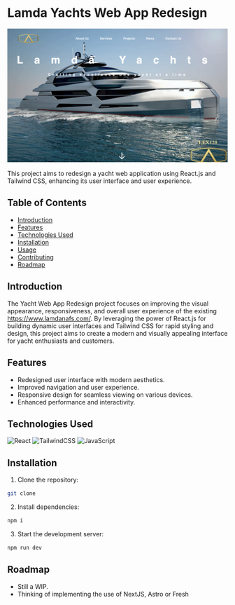 # Lamda Yachts Web App Redesign

![Screenshot](<screenshot.png>)

This project aims to redesign a yacht web application using React.js and Tailwind CSS, enhancing its user interface and user experience.

## Table of Contents

- [Introduction](#introduction)
- [Features](#features)
- [Technologies Used](#technologies-used)
- [Installation](#installation)
- [Usage](#usage)
- [Contributing](#contributing)
- [Roadmap](#roadmap)

## Introduction

The Yacht Web App Redesign project focuses on improving the visual appearance, responsiveness, and overall user experience of the existing https://www.lamdanafs.com/. By leveraging the power of React.js for building dynamic user interfaces and Tailwind CSS for rapid styling and design, this project aims to create a modern and visually appealing interface for yacht enthusiasts and customers.

## Features

- Redesigned user interface with modern aesthetics.
- Improved navigation and user experience.
- Responsive design for seamless viewing on various devices.
- Enhanced performance and interactivity.

## Technologies Used
![React](https://img.shields.io/badge/react-%2320232a.svg?style=for-the-badge&logo=react&logoColor=%2361DAFB)
![TailwindCSS](https://img.shields.io/badge/tailwindcss-%2338B2AC.svg?style=for-the-badge&logo=tailwind-css&logoColor=white)
![JavaScript](https://img.shields.io/badge/javascript-%23323330.svg?style=for-the-badge&logo=javascript&logoColor=%23F7DF1E)

## Installation

1. Clone the repository:

```bash
git clone 
```

2. Install dependencies:
```bash
npm i
```

3. Start the development server:
```bash
npm run dev
```
## Roadmap
- Still a WIP.
- Thinking of implementing the use of NextJS,  Astro or Fresh